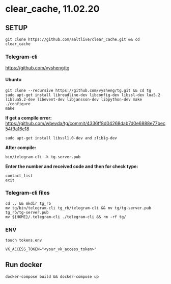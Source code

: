 # clear_cache, 11.02.20

## SETUP
```
git clone https://github.com/aaltlive/clear_cache.git && cd clear_cache
```
### Telegram-cli
https://github.com/vysheng/tg

#### Ubuntu
```
git clone --recursive https://github.com/vysheng/tg.git && cd tg
sudo apt-get install libreadline-dev libconfig-dev libssl-dev lua5.2 liblua5.2-dev libevent-dev libjansson-dev libpython-dev make
./configure
make
```
**If get a compile error:** <br>
https://github.com/wbeyda/tg/commit/4336ff8d04268dab7d0e6888e77bec54f9a16e18
```
sudo apt-get install libssl1.0-dev and zlib1g-dev
```
**After compile:** <br>
```
bin/telegram-cli -k tg-server.pub
```
**Enter the number and received code and then for check type:**<br>
```
contact_list
exit
```
### Telegram-cli files
```
cd .. && mkdir tg_rb
mv tg/bin/telegram-cli tg_rb/telegram-cli && mv tg/tg-server.pub tg_rb/tg-server.pub
mv ${HOME}/.telegram-cli ./telegram-cli && rm -rf tg/
```
### ENV
```
touch tokens.env
```
```
VK_ACCESS_TOKEN="<your_vk_access_token>"
```

## Run docker
```
docker-compose build && docker-compose up
```